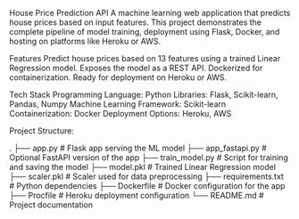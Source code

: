 House Price Prediction API
A machine learning web application that predicts house prices based on input features. This project demonstrates the complete pipeline of model training, deployment using Flask, Docker, and hosting on platforms like Heroku or AWS.

Features
Predict house prices based on 13 features using a trained Linear Regression model.
Exposes the model as a REST API.
Dockerized for containerization.
Ready for deployment on Heroku or AWS.

Tech Stack
Programming Language: Python
Libraries: Flask, Scikit-learn, Pandas, Numpy
Machine Learning Framework: Scikit-learn
Containerization: Docker
Deployment Options: Heroku, AWS

Project Structure:

.
├── app.py                 # Flask app serving the ML model
├── app_fastapi.py         # Optional FastAPI version of the app
├── train_model.py         # Script for training and saving the model
├── model.pkl              # Trained Linear Regression model
├── scaler.pkl             # Scaler used for data preprocessing
├── requirements.txt       # Python dependencies
├── Dockerfile             # Docker configuration for the app
├── Procfile               # Heroku deployment configuration
└── README.md              # Project documentation

